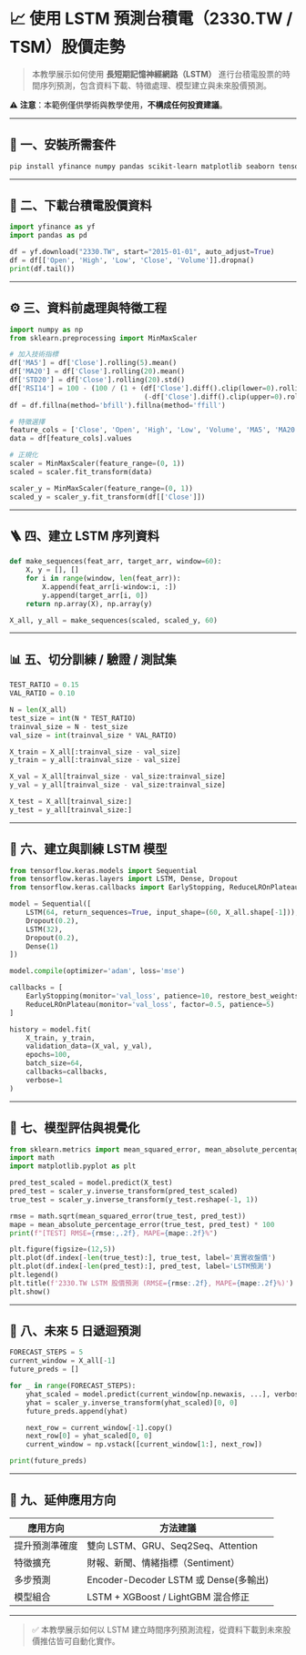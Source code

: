 # 📈 使用 LSTM 預測台積電（2330.TW / TSM）股價走勢

> 本教學展示如何使用 **長短期記憶神經網路（LSTM）** 進行台積電股票的時間序列預測，包含資料下載、特徵處理、模型建立與未來股價預測。

⚠️ **注意**：本範例僅供學術與教學使用，**不構成任何投資建議**。

---

## 🧰 一、安裝所需套件

```bash
pip install yfinance numpy pandas scikit-learn matplotlib seaborn tensorflow==2.* tqdm
```

---

## 💾 二、下載台積電股價資料

```python
import yfinance as yf
import pandas as pd

df = yf.download("2330.TW", start="2015-01-01", auto_adjust=True)
df = df[['Open', 'High', 'Low', 'Close', 'Volume']].dropna()
print(df.tail())
```

---

## ⚙️ 三、資料前處理與特徵工程

```python
import numpy as np
from sklearn.preprocessing import MinMaxScaler

# 加入技術指標
df['MA5'] = df['Close'].rolling(5).mean()
df['MA20'] = df['Close'].rolling(20).mean()
df['STD20'] = df['Close'].rolling(20).std()
df['RSI14'] = 100 - (100 / (1 + (df['Close'].diff().clip(lower=0).rolling(14).mean() /
                                 (-df['Close'].diff().clip(upper=0).rolling(14).mean()).abs())))
df = df.fillna(method='bfill').fillna(method='ffill')

# 特徵選擇
feature_cols = ['Close', 'Open', 'High', 'Low', 'Volume', 'MA5', 'MA20', 'STD20', 'RSI14']
data = df[feature_cols].values

# 正規化
scaler = MinMaxScaler(feature_range=(0, 1))
scaled = scaler.fit_transform(data)

scaler_y = MinMaxScaler(feature_range=(0, 1))
scaled_y = scaler_y.fit_transform(df[['Close']])
```

---

## 🪜 四、建立 LSTM 序列資料

```python
def make_sequences(feat_arr, target_arr, window=60):
    X, y = [], []
    for i in range(window, len(feat_arr)):
        X.append(feat_arr[i-window:i, :])
        y.append(target_arr[i, 0])
    return np.array(X), np.array(y)

X_all, y_all = make_sequences(scaled, scaled_y, 60)
```

---

## 📊 五、切分訓練 / 驗證 / 測試集

```python
TEST_RATIO = 0.15
VAL_RATIO = 0.10

N = len(X_all)
test_size = int(N * TEST_RATIO)
trainval_size = N - test_size
val_size = int(trainval_size * VAL_RATIO)

X_train = X_all[:trainval_size - val_size]
y_train = y_all[:trainval_size - val_size]

X_val = X_all[trainval_size - val_size:trainval_size]
y_val = y_all[trainval_size - val_size:trainval_size]

X_test = X_all[trainval_size:]
y_test = y_all[trainval_size:]
```

---

## 🧠 六、建立與訓練 LSTM 模型

```python
from tensorflow.keras.models import Sequential
from tensorflow.keras.layers import LSTM, Dense, Dropout
from tensorflow.keras.callbacks import EarlyStopping, ReduceLROnPlateau

model = Sequential([
    LSTM(64, return_sequences=True, input_shape=(60, X_all.shape[-1])),
    Dropout(0.2),
    LSTM(32),
    Dropout(0.2),
    Dense(1)
])

model.compile(optimizer='adam', loss='mse')

callbacks = [
    EarlyStopping(monitor='val_loss', patience=10, restore_best_weights=True),
    ReduceLROnPlateau(monitor='val_loss', factor=0.5, patience=5)
]

history = model.fit(
    X_train, y_train,
    validation_data=(X_val, y_val),
    epochs=100,
    batch_size=64,
    callbacks=callbacks,
    verbose=1
)
```

---

## 🧾 七、模型評估與視覺化

```python
from sklearn.metrics import mean_squared_error, mean_absolute_percentage_error
import math
import matplotlib.pyplot as plt

pred_test_scaled = model.predict(X_test)
pred_test = scaler_y.inverse_transform(pred_test_scaled)
true_test = scaler_y.inverse_transform(y_test.reshape(-1, 1))

rmse = math.sqrt(mean_squared_error(true_test, pred_test))
mape = mean_absolute_percentage_error(true_test, pred_test) * 100
print(f"[TEST] RMSE={rmse:,.2f}, MAPE={mape:.2f}%")

plt.figure(figsize=(12,5))
plt.plot(df.index[-len(true_test):], true_test, label='真實收盤價')
plt.plot(df.index[-len(pred_test):], pred_test, label='LSTM預測')
plt.legend()
plt.title(f'2330.TW LSTM 股價預測 (RMSE={rmse:.2f}, MAPE={mape:.2f}%)')
plt.show()
```

---

## 🔮 八、未來 5 日遞迴預測

```python
FORECAST_STEPS = 5
current_window = X_all[-1]
future_preds = []

for _ in range(FORECAST_STEPS):
    yhat_scaled = model.predict(current_window[np.newaxis, ...], verbose=0)
    yhat = scaler_y.inverse_transform(yhat_scaled)[0, 0]
    future_preds.append(yhat)

    next_row = current_window[-1].copy()
    next_row[0] = yhat_scaled[0, 0]
    current_window = np.vstack([current_window[1:], next_row])

print(future_preds)
```

---

## 🧩 九、延伸應用方向

| 應用方向 | 方法建議 |
|------------|------------|
| 提升預測準確度 | 雙向 LSTM、GRU、Seq2Seq、Attention |
| 特徵擴充 | 財報、新聞、情緒指標（Sentiment） |
| 多步預測 | Encoder-Decoder LSTM 或 Dense(多輸出) |
| 模型組合 | LSTM + XGBoost / LightGBM 混合修正 |

---

> ✅ 本教學展示如何以 LSTM 建立時間序列預測流程，從資料下載到未來股價推估皆可自動化實作。

